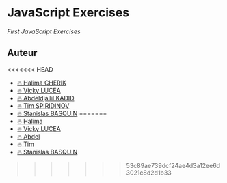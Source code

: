 # JavaScript Exercises
_First JavaScript Exercises_

## Auteur

<<<<<<< HEAD
- [:fire: Halima CHERIK](https://github.com/Halima-C)
- [:fire: Vicky LUCEA](https://github.com/VickyMayLee)
- [:fire: Abdeldjallil KADID](https://github.com/StanislasBASQUIN)
- [:fire: Tim SPIRIDINOV](https://github.com/StanislasBASQUIN)
- [:fire: Stanislas BASQUIN](https://github.com/StanislasBASQUIN)
=======
- [:fire: Halima](https://github.com/StanislasBASQUIN)
- [:fire: Vicky LUCEA](https://github.com/StanislasBASQUIN)
- [:fire: Abdel](https://github.com/StanislasBASQUIN)
- [:fire: Tim](https://github.com/StanislasBASQUIN)
- [:fire: Stanislas BASQUIN](https://github.com/StanislasBASQUIN)
>>>>>>> 53c89ae739dcf24ae4d3a12ee6d3021c8d2d1b33
